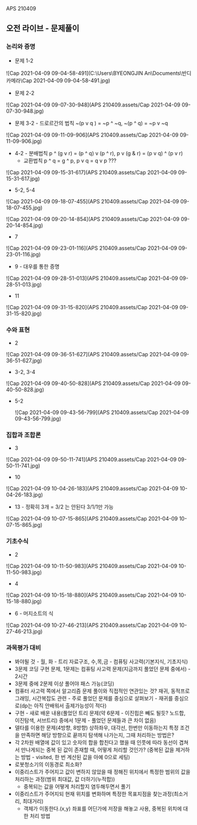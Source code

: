 APS 210409



## 오전 라이브 - 문제풀이



### 논리와 증명

- 문제 1-2

![Cap 2021-04-09 09-04-58-491](C:\Users\BYEONGJIN An\Documents\반디카메라\Cap 2021-04-09 09-04-58-491.jpg)

- 문제 2-2

![Cap 2021-04-09 09-07-30-948](APS 210409.assets/Cap 2021-04-09 09-07-30-948.jpg)

- 문제 3-2 - 드로르간의 법칙 ~(p v q ) = ~p ^ ~q, ~(p ^ q) = ~p v ~q

![Cap 2021-04-09 09-11-09-906](APS 210409.assets/Cap 2021-04-09 09-11-09-906.jpg)

- 4-2 - 분배법칙  p ^ (g v r) =  (p ^ q) v (p ^ r), p v (g & r) =  (p v q) ^ (p v r)
  - 교환법칙 p ^ q =  g ^ p, p v q = q v p ???

![Cap 2021-04-09 09-15-31-617](APS 210409.assets/Cap 2021-04-09 09-15-31-617.jpg)

- 5-2, 5-4 

![Cap 2021-04-09 09-18-07-455](APS 210409.assets/Cap 2021-04-09 09-18-07-455.jpg)

![Cap 2021-04-09 09-20-14-854](APS 210409.assets/Cap 2021-04-09 09-20-14-854.jpg)

- 7

![Cap 2021-04-09 09-23-01-116](APS 210409.assets/Cap 2021-04-09 09-23-01-116.jpg)

- 9 - 대우를 통한 증명

![Cap 2021-04-09 09-28-51-013](APS 210409.assets/Cap 2021-04-09 09-28-51-013.jpg)

- 11

![Cap 2021-04-09 09-31-15-820](APS 210409.assets/Cap 2021-04-09 09-31-15-820.jpg)





### 수와 표현

- 2

![Cap 2021-04-09 09-36-51-627](APS 210409.assets/Cap 2021-04-09 09-36-51-627.jpg)

- 3-2, 3-4

![Cap 2021-04-09 09-40-50-828](APS 210409.assets/Cap 2021-04-09 09-40-50-828.jpg)

- 5-2

  ![Cap 2021-04-09 09-43-56-799](APS 210409.assets/Cap 2021-04-09 09-43-56-799.jpg)



### 집합과 조합론

- 3

![Cap 2021-04-09 09-50-11-741](APS 210409.assets/Cap 2021-04-09 09-50-11-741.jpg)

- 10

![Cap 2021-04-09 10-04-26-183](APS 210409.assets/Cap 2021-04-09 10-04-26-183.jpg)

- 13 - 정확히 3개 = 3/2 는 안된다 3/1/1만 가능

![Cap 2021-04-09 10-07-15-865](APS 210409.assets/Cap 2021-04-09 10-07-15-865.jpg)





### 기초수식

- 2

![Cap 2021-04-09 10-11-50-983](APS 210409.assets/Cap 2021-04-09 10-11-50-983.jpg)

- 4

![Cap 2021-04-09 10-15-18-880](APS 210409.assets/Cap 2021-04-09 10-15-18-880.jpg)

- 6 - 머지소트의 식

![Cap 2021-04-09 10-27-46-213](APS 210409.assets/Cap 2021-04-09 10-27-46-213.jpg)

















### 과목평가 대비

- 봐야될 것 - 월, 화 - 트리 자료구조, 수,목,금 - 컴퓨팅 사고력(기본지식, 기초지식)
- 3문제 코딩 구현 문제, 1문제는 컴퓨팅 사고력 문제(지금까지 풀었던 문제 중에서) - 2시간
- 3문제 중에 2문제 이상 풀어야 패스 가능(코딩)
- 컴퓨터 사고력 쪽에서 알고리즘 문제 풀이와 직접적인 연관있는 것? 재귀, 동적프로그래밍, 시간복잡도 관련 - 주로 풀었던 문제를 중심으로 살펴보기 - 재귀를 중심으로(dp는 아직 안배워서 출제가능성이 적다)
- 구현 - 새로 배운 내용(풀었던 트리 문제(약 6문제 - 이진힙은 빼도 될듯? 노드합, 이진탐색, 서브트리) 중에서 1문제 - 풀었던 문제들과 큰 차이 없음)
- 델타를 이용한 문제(4방향, 8방향) 상하좌우, 대각선, 한번만 이동하는지 특정 조건을 만족하면 해당 방향으로 끝까지 탐색해 나가는지, 그때 처리하는 방법은?
- 각 2차원 배열에 값이 있고 숫자의 합을 합친다고 했을 때 인풋에 따라 동선이 겹쳐서 만나게되는 중복 된 값이 존재할 때, 어떻게 처리할 것인가? (중복된 값을 제거하는 방법 - visited, 한 번 계산된 값을 아예 0으로 세팅)
- 로봇청소기의 이동경로 최소화?
- 이중리스트가 주어지고 값이 변하지 않았을 때 정해진 위치에서 특정한 범위의 값을 처리하는 과정(범위 최대값, 값 더하기(누적합))
  - 중복되는 값을 어떻게 처리할지 염두해두면서 풀기
- 이중리스트가 주어지되 현재 위치를 변화하며 특정한 목표지점을 찾는과정(최소거리, 최대거리)
  - 객체가 이동한다.(x,y) 좌표를 어딘가에 저장을 해놓고 사용, 중복된 위치에 대한 처리 방법